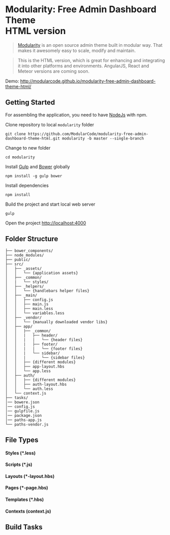 # Modularity: Free Admin Dashboard Theme <br/>  HTML version

> [Modularity](http://modularcode.github.io/modularity-free-admin-dashboard-theme-html/) is an open source admin theme
> built in modular way. That makes it awesomely easy to scale, modify and maintain.

> This is the HTML version, which is great for enhancing and integrating it into other platforms and environments. 
> AngularJS, React and Meteor versions are coming soon.

Demo: http://modularcode.github.io/modularity-free-admin-dashboard-theme-html/

## Getting Started

For assembling the application, you need to have [NodeJs](https://nodejs.org/en/) with npm.

Clone repository to local `modularity` folder
```
git clone https://github.com/ModularCode/modularity-free-admin-dashboard-theme-html.git modularity -b master --single-branch 
```

Change to new folder
```
cd modularity
```

Install [Gulp](http://gulpjs.com/) and [Bower](http://bower.io/) globally
```
npm install -g gulp bower
```

Install dependencies 
```
npm install
```

Build the project and start local web server
```
gulp
```

Open the project [http://localhost:4000](http://localhost:4000)


## Folder Structure

```
├── bower_components/       
├── node_modules/                   
├── public/                  
├── src/    
│   ├── _assets/   
│   │   └── {application assets}
│   ├── _common/   
│   |   └── styles/
│   ├── _helpers/   
│   │   └── {handlebars helper files}
│   ├── _main/   
│   │   ├── config.js
│   │   ├── main.js
│   │   ├── main.less
│   │   └── variables.less
│   ├── _vendor/   
│   │   └── {manually downloaded vendor libs}
│   ├── app/   
│   │   ├── _common/
│   │   |   ├── header/
│   │   |   |   └── {header files}
│   │   |   ├── footer/
│   │   |   |   └── {footer files}
│   │   |   └── sidebar/
│   │   |       └── {sidebar files}
│   │   ├── {different modules}
│   │   ├── app-layout.hbs
│   │   └── app.less
│   ├── auth/   
│   │   ├── {different modules}
│   │   ├── auth-layout.hbs
│   │   └── auth.less
│   └── context.js
├── tasks/    
│── bowere.json
│── config.js
│── gulpfile.js
│── package.json
│── paths-app.js
└── paths-vendor.js
```

## File Types

#### Styles (*.less)

#### Scripts (*.js)

#### Layouts (*-layout.hbs)

#### Pages (*-page.hbs)

#### Templates (*.hbs)

#### Contexts (context.js)

## Build Tasks
